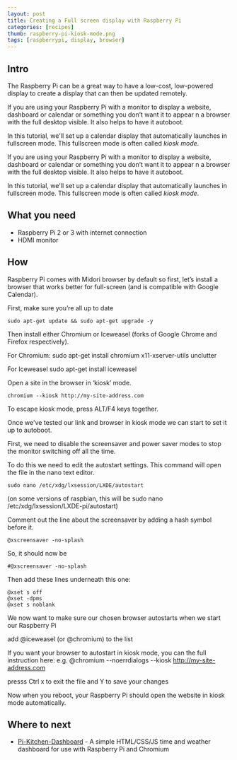 ```yaml
---
layout: post
title: Creating a Full screen display with Raspberry Pi
categories: [recipes]
thumb: raspberry-pi-kiosk-mode.png
tags: [raspberrypi, display, browser]
---
```


## Intro

The Raspberry Pi can be a great way to have a low-cost, low-powered display to create a display that can then be updated remotely.

If you are using your Raspberry Pi with a monitor to display a website, dashboard or calendar or something you don’t want it to appear n a browser with the full desktop visible. It also helps to have it autoboot.

In this tutorial, we'll set up a calendar display that automatically launches in fullscreen mode. This fullscreen mode is often called *kiosk mode*.
<!--more-->
If you are using your Raspberry Pi with a monitor to display a website, dashboard or calendar or something you don’t want it to appear n a browser with the full desktop visible. It also helps to have it autoboot.

In this tutorial, we'll set up a calendar display that automatically launches in fullscreen mode. This fullscreen mode is often called *kiosk mode*.

## What you need

- Raspberry Pi 2 or 3 with internet connection
- HDMI monitor

## How

Raspberry Pi comes with Midori browser by default so first, let’s install a browser that works better for full-screen (and is compatible with Google Calendar).

First, make sure you’re all up to date

    sudo apt-get update && sudo apt-get upgrade -y

Then install either Chromium or Iceweasel (forks of Google Chrome and Firefox respectively).

For Chromium:
    sudo apt-get install chromium x11-xserver-utils unclutter

For Iceweasel
    sudo apt-get install iceweasel

Open a site in the browser in ‘kiosk’ mode.

    chromium --kiosk http://my-site-address.com

To escape kiosk mode, press  ALT/F4 keys together.

Once we've tested our link and browser in kiosk mode we can start to set it up to autoboot.

First, we need to disable the screensaver and power saver modes to stop the monitor switching off all the time.

To do this we need to edit the autostart settings. This command will open the file in the nano text editor.

    sudo nano /etc/xdg/lxsession/LXDE/autostart

(on some versions of raspbian, this will be sudo nano /etc/xdg/lxsession/LXDE-pi/autostart)

Comment out the line about the screensaver by adding a hash symbol before it.

    @xscreensaver -no-splash

So, it should now be

    #@xscreensaver -no-splash

Then add these lines underneath this one:

    @xset s off
    @xset -dpms
    @xset s noblank

We now want to make sure our chosen browser autostarts when we start our Raspberry Pi

add @iceweasel (or @chromium) to the list

If you want your browser to autostart in kiosk mode, you can the full instruction here:
e.g.
@chromium --noerrdialogs --kiosk http://my-site-address.com

presss Ctrl x to exit the file and Y to save your changes

Now when you reboot, your Raspberry Pi should open the website in kiosk mode automatically.


## Where to next

- [Pi-Kitchen-Dashboard](https://github.com/userexec/Pi-Kitchen-Dashboard) - A simple HTML/CSS/JS time and weather dashboard for use with Raspberry Pi and Chromium
